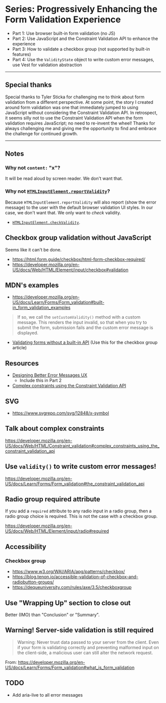 # Series: Progressively Enhancing the Form Validation Experience

- Part 1: Use browser built-in form validation (no JS)
- Part 2: Use JavaScript and the Constraint Validation API to enhance the experience
- Part 3: How to validate a checkbox group (not supported by built-in features)
- Part 4: Use the `ValidityState` object to write custom error messages, use Vest for validation abstraction

---

## Special thanks

Special thanks to Tyler Sticka for challenging me to think about form validation from a different perspective. At some point, the story I created around form validation was one that immediately jumped to using JavaScript without considering the Constraint Validation API. In retrospect, it seems silly not to use the Constraint Validation API when the form validation requires JavaScript; no need to re-invent the wheel! Thanks for always challenging me and giving me the opportunity to find and embrace the challenge for continued growth.

---

## Notes

### Why not `content:` "x"?

It will be read aloud by screen reader. We don't want that.

### Why not [`HTMLInputElement.reportValidity`](https://developer.mozilla.org/en-US/docs/Web/API/HTMLInputElement/reportValidity)?

Because `HTMLInputElement.reportValidity` will also report (show the error message) to the user with the default browser validation UI styles. In our case, we don't want that. We only want to _check_ validity.

- [`HTMLInputElement.checkValidity`](https://developer.mozilla.org/en-US/docs/Web/API/HTMLInputElement/checkValidity).

## Checkbox group validation without JavaScript

Seems like it can't be done.

- https://html.form.guide/checkbox/html-form-checkbox-required/
- https://developer.mozilla.org/en-US/docs/Web/HTML/Element/input/checkbox#validation

## MDN's examples

- https://developer.mozilla.org/en-US/docs/Learn/Forms/Form_validation#built-in_form_validation_examples

> If so, we call the `setCustomValidity()` method with a custom message. This
> renders the input invalid, so that when you try to submit the form, submission
> fails and the custom error message is displayed.

- [Validating forms without a built-in API](https://developer.mozilla.org/en-US/docs/Learn/Forms/Form_validation#validating_forms_without_a_built-in_api) (Use this for the checkbox group article)

## Resources

- [Designing Better Error Messages UX](https://www.smashingmagazine.com/2022/08/error-messages-ux-design/)
  - Include this in Part 2
- [Complex constraints using the Constraint Validation API](https://developer.mozilla.org/en-US/docs/Web/HTML/Constraint_validation#complex_constraints_using_the_constraint_validation_api)

## SVG

- https://www.svgrepo.com/svg/12848/x-symbol

## Talk about complex constraints

https://developer.mozilla.org/en-US/docs/Web/HTML/Constraint_validation#complex_constraints_using_the_constraint_validation_api

## Use `validity()` to write custom error messages!

https://developer.mozilla.org/en-US/docs/Learn/Forms/Form_validation#the_constraint_validation_api

## Radio group required attribute

If you add a `required` attribute to any radio input in a radio group, then a
radio group choice is required. This is not the case with a checkbox group.

https://developer.mozilla.org/en-US/docs/Web/HTML/Element/input/radio#required

## Accessibility

### Checkbox group

- https://www.w3.org/WAI/ARIA/apg/patterns/checkbox/
- https://blog.tenon.io/accessible-validation-of-checkbox-and-radiobutton-groups/
- https://dequeuniversity.com/rules/axe/3.5/checkboxgroup

## Use "Wrapping Up" section to close out

Better (IMO) than "Conclusion" or "Summary".

## Warning! Server-side validation is still required

> Warning: Never trust data passed to your server from the client. Even if your form is validating correctly and preventing malformed input on the client-side, a malicious user can still alter the network request.

From: https://developer.mozilla.org/en-US/docs/Learn/Forms/Form_validation#what_is_form_validation

## TODO

- Add aria-live to all error messages

